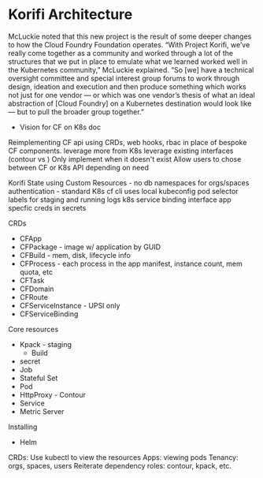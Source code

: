# Korifi Architecture

McLuckie noted that this new project is the result of some deeper changes to how the Cloud Foundry Foundation operates. “With Project Korifi, we’ve really come together as a community and worked through a lot of the structures that we put in place to emulate what we learned worked well in the Kubernetes community,” McLuckie explained. “So [we] have a technical oversight committee and special interest group forums to work through design, ideation and execution and then produce something which works not just for one vendor — or which was one vendor’s thesis of what an ideal abstraction of [Cloud Foundry] on a Kubernetes destination would look like — but to pull the broader group together.”



- Vision for CF on K8s doc

Reimplementing CF api using CRDs, web hooks, rbac in place of bespoke CF components.
leverage more from K8s
leverage existing interfaces (contour vs )
Only implement when it doesn't exist
Allow users to chose between CF or K8s API depending on need

Korifi 
State using Custom Resources - no db
namespaces for orgs/spaces
authentication - standard K8s
cf cli uses local kubeconfig
pod selector labels for staging and running logs
k8s service binding interface
app specfic creds in secrets


CRDs
- CFApp
- CFPackage - image w/ application by GUID
- CFBuild - mem, disk, lifecycle info
- CFProcess - each process in the app manifest, instance count, mem quota, etc
- CFTask
- CFDomain
- CFRoute
- CFServiceInstance - UPSI only
- CFServiceBinding

Core resources
- Kpack - staging
  - Build
- secret
- Job
- Stateful Set
- Pod
- HttpProxy - Contour
- Service 
- Metric Server

Installing
- Helm


CRDs:  Use kubectl to view the resources
Apps: viewing pods
Tenancy: orgs, spaces, users
Reiterate dependency roles: contour, kpack, etc.